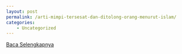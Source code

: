 ```yaml
---
layout: post
permalink: /arti-mimpi-tersesat-dan-ditolong-orang-menurut-islam/
categories:
    - Uncategorized
---
```


[Baca Selengkapnya](/05)